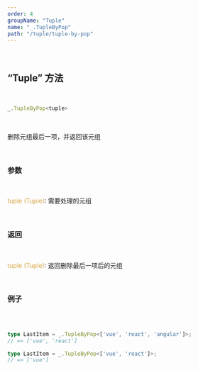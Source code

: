 ```yaml
---
order: 4
groupName: "Tuple"
name: "_.TupleByPop"
path: "/tuple/tuple-by-pop"
---
```


<br/>

## “Tuple” 方法

<br/>

```typescript
_.TupleByPop<tuple>
```

<br/>

删除元组最后一项，并返回该元组

<br/>

### 参数

<br/>

<font color="#d9a84a">tuple (Tuple)</font>: 需要处理的元组

<br/>

### 返回

<br/>

<font color="#d9a84a">tuple (Tuple)</font>: 返回删除最后一项后的元组

<br/>

### 例子

<br/>

```typescript

type LastItem = _.TupleByPop<['vue', 'react', 'angular']>;
// => ['vue', 'react']

type LastItem = _.TupleByPop<['vue', 'react']>;
// => ['vue']
```
